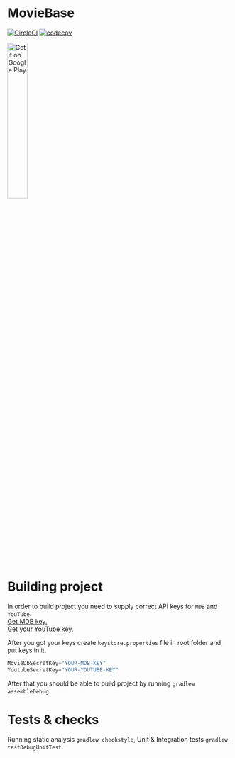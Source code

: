 # MovieBase
[![CircleCI](https://circleci.com/gh/NikolayManzhos/MovieBase/tree/dev.svg?style=shield)](https://circleci.com/gh/NikolayManzhos/MovieBase/tree/dev)
[![codecov](https://codecov.io/gh/NikolayManzhos/MovieBase/branch/dev/graph/badge.svg)](https://codecov.io/gh/NikolayManzhos/MovieBase)

<a href='https://play.google.com/store/apps/details?id=com.defaultapps.moviebase&pcampaignid=MKT-Other-global-all-co-prtnr-py-PartBadge-Mar2515-1'><img alt='Get it on Google Play' height ="30%" width="30%" src='https://play.google.com/intl/en_us/badges/images/generic/en_badge_web_generic.png'/></a>

# Building project
In order to build project you need to supply correct API keys for ```MDB``` and ```YouTube```.  
[Get MDB key.](https://www.themoviedb.org/settings/api)  
[Get your YouTube key.](https://developers.google.com/youtube/v3/getting-started)

After you got your keys create ```keystore.properties``` file in root folder and put keys in it.
```gradle
MovieDbSecretKey="YOUR-MDB-KEY"
YoutubeSecretKey="YOUR-YOUTUBE-KEY"
```
After that you should be able to build project by running ```gradlew assembleDebug```.
# Tests & checks
Running static analysis ```gradlew checkstyle```, Unit & Integration tests ```gradlew testDebugUnitTest```.
